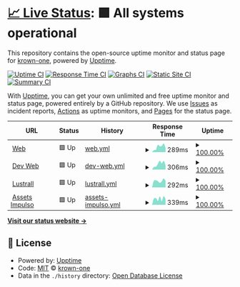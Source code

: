 # [📈 Live Status](https://status.krown.one): <!--live status--> **🟩 All systems operational**

This repository contains the open-source uptime monitor and status page for [krown-one](https://status.kroen.one), powered by [Upptime](https://github.com/upptime/upptime).

[![Uptime CI](https://github.com/krown-one/status/workflows/Uptime%20CI/badge.svg)](https://github.com/krown-one/status/actions?query=workflow%3A%22Uptime+CI%22)
[![Response Time CI](https://github.com/krown-one/status/workflows/Response%20Time%20CI/badge.svg)](https://github.com/krown-one/status/actions?query=workflow%3A%22Response+Time+CI%22)
[![Graphs CI](https://github.com/krown-one/status/workflows/Graphs%20CI/badge.svg)](https://github.com/krown-one/status/actions?query=workflow%3A%22Graphs+CI%22)
[![Static Site CI](https://github.com/krown-one/status/workflows/Static%20Site%20CI/badge.svg)](https://github.com/krown-one/status/actions?query=workflow%3A%22Static+Site+CI%22)
[![Summary CI](https://github.com/krown-one/status/workflows/Summary%20CI/badge.svg)](https://github.com/krown-one/status/actions?query=workflow%3A%22Summary+CI%22)

With [Upptime](https://upptime.js.org), you can get your own unlimited and free uptime monitor and status page, powered entirely by a GitHub repository. We use [Issues](https://github.com/krown-one/status/issues) as incident reports, [Actions](https://github.com/krown-one/status/actions) as uptime monitors, and [Pages](https://status.kroen.one) for the status page.

<!--start: status pages-->
<!-- This summary is generated by Upptime (https://github.com/upptime/upptime) -->
<!-- Do not edit this manually, your changes will be overwritten -->
<!-- prettier-ignore -->
| URL | Status | History | Response Time | Uptime |
| --- | ------ | ------- | ------------- | ------ |
| <img alt="" src="https://icons.duckduckgo.com/ip3/www.krown.one.ico" height="13"> [Web](https://www.krown.one/) | 🟩 Up | [web.yml](https://github.com/krown-one/status/commits/HEAD/history/web.yml) | <details><summary><img alt="Response time graph" src="./graphs/web/response-time-week.png" height="20"> 289ms</summary><br><a href="https://status.krown.one/history/web"><img alt="Response time 348" src="https://img.shields.io/endpoint?url=https%3A%2F%2Fraw.githubusercontent.com%2Fkrown-one%2Fstatus%2FHEAD%2Fapi%2Fweb%2Fresponse-time.json"></a><br><a href="https://status.krown.one/history/web"><img alt="24-hour response time 231" src="https://img.shields.io/endpoint?url=https%3A%2F%2Fraw.githubusercontent.com%2Fkrown-one%2Fstatus%2FHEAD%2Fapi%2Fweb%2Fresponse-time-day.json"></a><br><a href="https://status.krown.one/history/web"><img alt="7-day response time 289" src="https://img.shields.io/endpoint?url=https%3A%2F%2Fraw.githubusercontent.com%2Fkrown-one%2Fstatus%2FHEAD%2Fapi%2Fweb%2Fresponse-time-week.json"></a><br><a href="https://status.krown.one/history/web"><img alt="30-day response time 336" src="https://img.shields.io/endpoint?url=https%3A%2F%2Fraw.githubusercontent.com%2Fkrown-one%2Fstatus%2FHEAD%2Fapi%2Fweb%2Fresponse-time-month.json"></a><br><a href="https://status.krown.one/history/web"><img alt="1-year response time 348" src="https://img.shields.io/endpoint?url=https%3A%2F%2Fraw.githubusercontent.com%2Fkrown-one%2Fstatus%2FHEAD%2Fapi%2Fweb%2Fresponse-time-year.json"></a></details> | <details><summary><a href="https://status.krown.one/history/web">100.00%</a></summary><a href="https://status.krown.one/history/web"><img alt="All-time uptime 99.66%" src="https://img.shields.io/endpoint?url=https%3A%2F%2Fraw.githubusercontent.com%2Fkrown-one%2Fstatus%2FHEAD%2Fapi%2Fweb%2Fuptime.json"></a><br><a href="https://status.krown.one/history/web"><img alt="24-hour uptime 100.00%" src="https://img.shields.io/endpoint?url=https%3A%2F%2Fraw.githubusercontent.com%2Fkrown-one%2Fstatus%2FHEAD%2Fapi%2Fweb%2Fuptime-day.json"></a><br><a href="https://status.krown.one/history/web"><img alt="7-day uptime 100.00%" src="https://img.shields.io/endpoint?url=https%3A%2F%2Fraw.githubusercontent.com%2Fkrown-one%2Fstatus%2FHEAD%2Fapi%2Fweb%2Fuptime-week.json"></a><br><a href="https://status.krown.one/history/web"><img alt="30-day uptime 100.00%" src="https://img.shields.io/endpoint?url=https%3A%2F%2Fraw.githubusercontent.com%2Fkrown-one%2Fstatus%2FHEAD%2Fapi%2Fweb%2Fuptime-month.json"></a><br><a href="https://status.krown.one/history/web"><img alt="1-year uptime 99.66%" src="https://img.shields.io/endpoint?url=https%3A%2F%2Fraw.githubusercontent.com%2Fkrown-one%2Fstatus%2FHEAD%2Fapi%2Fweb%2Fuptime-year.json"></a></details>
| <img alt="" src="https://icons.duckduckgo.com/ip3/dev.krown.one.ico" height="13"> [Dev Web](https://dev.krown.one/) | 🟩 Up | [dev-web.yml](https://github.com/krown-one/status/commits/HEAD/history/dev-web.yml) | <details><summary><img alt="Response time graph" src="./graphs/dev-web/response-time-week.png" height="20"> 306ms</summary><br><a href="https://status.krown.one/history/dev-web"><img alt="Response time 368" src="https://img.shields.io/endpoint?url=https%3A%2F%2Fraw.githubusercontent.com%2Fkrown-one%2Fstatus%2FHEAD%2Fapi%2Fdev-web%2Fresponse-time.json"></a><br><a href="https://status.krown.one/history/dev-web"><img alt="24-hour response time 226" src="https://img.shields.io/endpoint?url=https%3A%2F%2Fraw.githubusercontent.com%2Fkrown-one%2Fstatus%2FHEAD%2Fapi%2Fdev-web%2Fresponse-time-day.json"></a><br><a href="https://status.krown.one/history/dev-web"><img alt="7-day response time 306" src="https://img.shields.io/endpoint?url=https%3A%2F%2Fraw.githubusercontent.com%2Fkrown-one%2Fstatus%2FHEAD%2Fapi%2Fdev-web%2Fresponse-time-week.json"></a><br><a href="https://status.krown.one/history/dev-web"><img alt="30-day response time 340" src="https://img.shields.io/endpoint?url=https%3A%2F%2Fraw.githubusercontent.com%2Fkrown-one%2Fstatus%2FHEAD%2Fapi%2Fdev-web%2Fresponse-time-month.json"></a><br><a href="https://status.krown.one/history/dev-web"><img alt="1-year response time 368" src="https://img.shields.io/endpoint?url=https%3A%2F%2Fraw.githubusercontent.com%2Fkrown-one%2Fstatus%2FHEAD%2Fapi%2Fdev-web%2Fresponse-time-year.json"></a></details> | <details><summary><a href="https://status.krown.one/history/dev-web">100.00%</a></summary><a href="https://status.krown.one/history/dev-web"><img alt="All-time uptime 99.33%" src="https://img.shields.io/endpoint?url=https%3A%2F%2Fraw.githubusercontent.com%2Fkrown-one%2Fstatus%2FHEAD%2Fapi%2Fdev-web%2Fuptime.json"></a><br><a href="https://status.krown.one/history/dev-web"><img alt="24-hour uptime 100.00%" src="https://img.shields.io/endpoint?url=https%3A%2F%2Fraw.githubusercontent.com%2Fkrown-one%2Fstatus%2FHEAD%2Fapi%2Fdev-web%2Fuptime-day.json"></a><br><a href="https://status.krown.one/history/dev-web"><img alt="7-day uptime 100.00%" src="https://img.shields.io/endpoint?url=https%3A%2F%2Fraw.githubusercontent.com%2Fkrown-one%2Fstatus%2FHEAD%2Fapi%2Fdev-web%2Fuptime-week.json"></a><br><a href="https://status.krown.one/history/dev-web"><img alt="30-day uptime 100.00%" src="https://img.shields.io/endpoint?url=https%3A%2F%2Fraw.githubusercontent.com%2Fkrown-one%2Fstatus%2FHEAD%2Fapi%2Fdev-web%2Fuptime-month.json"></a><br><a href="https://status.krown.one/history/dev-web"><img alt="1-year uptime 99.33%" src="https://img.shields.io/endpoint?url=https%3A%2F%2Fraw.githubusercontent.com%2Fkrown-one%2Fstatus%2FHEAD%2Fapi%2Fdev-web%2Fuptime-year.json"></a></details>
| <img alt="" src="https://icons.duckduckgo.com/ip3/lustrall.krown.one.ico" height="13"> [Lustrall](https://lustrall.krown.one/) | 🟩 Up | [lustrall.yml](https://github.com/krown-one/status/commits/HEAD/history/lustrall.yml) | <details><summary><img alt="Response time graph" src="./graphs/lustrall/response-time-week.png" height="20"> 292ms</summary><br><a href="https://status.krown.one/history/lustrall"><img alt="Response time 316" src="https://img.shields.io/endpoint?url=https%3A%2F%2Fraw.githubusercontent.com%2Fkrown-one%2Fstatus%2FHEAD%2Fapi%2Flustrall%2Fresponse-time.json"></a><br><a href="https://status.krown.one/history/lustrall"><img alt="24-hour response time 296" src="https://img.shields.io/endpoint?url=https%3A%2F%2Fraw.githubusercontent.com%2Fkrown-one%2Fstatus%2FHEAD%2Fapi%2Flustrall%2Fresponse-time-day.json"></a><br><a href="https://status.krown.one/history/lustrall"><img alt="7-day response time 292" src="https://img.shields.io/endpoint?url=https%3A%2F%2Fraw.githubusercontent.com%2Fkrown-one%2Fstatus%2FHEAD%2Fapi%2Flustrall%2Fresponse-time-week.json"></a><br><a href="https://status.krown.one/history/lustrall"><img alt="30-day response time 269" src="https://img.shields.io/endpoint?url=https%3A%2F%2Fraw.githubusercontent.com%2Fkrown-one%2Fstatus%2FHEAD%2Fapi%2Flustrall%2Fresponse-time-month.json"></a><br><a href="https://status.krown.one/history/lustrall"><img alt="1-year response time 316" src="https://img.shields.io/endpoint?url=https%3A%2F%2Fraw.githubusercontent.com%2Fkrown-one%2Fstatus%2FHEAD%2Fapi%2Flustrall%2Fresponse-time-year.json"></a></details> | <details><summary><a href="https://status.krown.one/history/lustrall">100.00%</a></summary><a href="https://status.krown.one/history/lustrall"><img alt="All-time uptime 99.91%" src="https://img.shields.io/endpoint?url=https%3A%2F%2Fraw.githubusercontent.com%2Fkrown-one%2Fstatus%2FHEAD%2Fapi%2Flustrall%2Fuptime.json"></a><br><a href="https://status.krown.one/history/lustrall"><img alt="24-hour uptime 100.00%" src="https://img.shields.io/endpoint?url=https%3A%2F%2Fraw.githubusercontent.com%2Fkrown-one%2Fstatus%2FHEAD%2Fapi%2Flustrall%2Fuptime-day.json"></a><br><a href="https://status.krown.one/history/lustrall"><img alt="7-day uptime 100.00%" src="https://img.shields.io/endpoint?url=https%3A%2F%2Fraw.githubusercontent.com%2Fkrown-one%2Fstatus%2FHEAD%2Fapi%2Flustrall%2Fuptime-week.json"></a><br><a href="https://status.krown.one/history/lustrall"><img alt="30-day uptime 100.00%" src="https://img.shields.io/endpoint?url=https%3A%2F%2Fraw.githubusercontent.com%2Fkrown-one%2Fstatus%2FHEAD%2Fapi%2Flustrall%2Fuptime-month.json"></a><br><a href="https://status.krown.one/history/lustrall"><img alt="1-year uptime 99.91%" src="https://img.shields.io/endpoint?url=https%3A%2F%2Fraw.githubusercontent.com%2Fkrown-one%2Fstatus%2FHEAD%2Fapi%2Flustrall%2Fuptime-year.json"></a></details>
| <img alt="" src="https://icons.duckduckgo.com/ip3/branded.krown.one.ico" height="13"> [Assets Impulso](https://branded.krown.one/impulso/) | 🟩 Up | [assets-impulso.yml](https://github.com/krown-one/status/commits/HEAD/history/assets-impulso.yml) | <details><summary><img alt="Response time graph" src="./graphs/assets-impulso/response-time-week.png" height="20"> 339ms</summary><br><a href="https://status.krown.one/history/assets-impulso"><img alt="Response time 349" src="https://img.shields.io/endpoint?url=https%3A%2F%2Fraw.githubusercontent.com%2Fkrown-one%2Fstatus%2FHEAD%2Fapi%2Fassets-impulso%2Fresponse-time.json"></a><br><a href="https://status.krown.one/history/assets-impulso"><img alt="24-hour response time 321" src="https://img.shields.io/endpoint?url=https%3A%2F%2Fraw.githubusercontent.com%2Fkrown-one%2Fstatus%2FHEAD%2Fapi%2Fassets-impulso%2Fresponse-time-day.json"></a><br><a href="https://status.krown.one/history/assets-impulso"><img alt="7-day response time 339" src="https://img.shields.io/endpoint?url=https%3A%2F%2Fraw.githubusercontent.com%2Fkrown-one%2Fstatus%2FHEAD%2Fapi%2Fassets-impulso%2Fresponse-time-week.json"></a><br><a href="https://status.krown.one/history/assets-impulso"><img alt="30-day response time 312" src="https://img.shields.io/endpoint?url=https%3A%2F%2Fraw.githubusercontent.com%2Fkrown-one%2Fstatus%2FHEAD%2Fapi%2Fassets-impulso%2Fresponse-time-month.json"></a><br><a href="https://status.krown.one/history/assets-impulso"><img alt="1-year response time 349" src="https://img.shields.io/endpoint?url=https%3A%2F%2Fraw.githubusercontent.com%2Fkrown-one%2Fstatus%2FHEAD%2Fapi%2Fassets-impulso%2Fresponse-time-year.json"></a></details> | <details><summary><a href="https://status.krown.one/history/assets-impulso">100.00%</a></summary><a href="https://status.krown.one/history/assets-impulso"><img alt="All-time uptime 99.87%" src="https://img.shields.io/endpoint?url=https%3A%2F%2Fraw.githubusercontent.com%2Fkrown-one%2Fstatus%2FHEAD%2Fapi%2Fassets-impulso%2Fuptime.json"></a><br><a href="https://status.krown.one/history/assets-impulso"><img alt="24-hour uptime 100.00%" src="https://img.shields.io/endpoint?url=https%3A%2F%2Fraw.githubusercontent.com%2Fkrown-one%2Fstatus%2FHEAD%2Fapi%2Fassets-impulso%2Fuptime-day.json"></a><br><a href="https://status.krown.one/history/assets-impulso"><img alt="7-day uptime 100.00%" src="https://img.shields.io/endpoint?url=https%3A%2F%2Fraw.githubusercontent.com%2Fkrown-one%2Fstatus%2FHEAD%2Fapi%2Fassets-impulso%2Fuptime-week.json"></a><br><a href="https://status.krown.one/history/assets-impulso"><img alt="30-day uptime 100.00%" src="https://img.shields.io/endpoint?url=https%3A%2F%2Fraw.githubusercontent.com%2Fkrown-one%2Fstatus%2FHEAD%2Fapi%2Fassets-impulso%2Fuptime-month.json"></a><br><a href="https://status.krown.one/history/assets-impulso"><img alt="1-year uptime 99.87%" src="https://img.shields.io/endpoint?url=https%3A%2F%2Fraw.githubusercontent.com%2Fkrown-one%2Fstatus%2FHEAD%2Fapi%2Fassets-impulso%2Fuptime-year.json"></a></details>

<!--end: status pages-->

[**Visit our status website →**](https://status.krown.one)

## 📄 License

- Powered by: [Upptime](https://github.com/upptime/upptime)
- Code: [MIT](./LICENSE) © [krown-one](https://status.krown.one)
- Data in the `./history` directory: [Open Database License](https://opendatacommons.org/licenses/odbl/1-0/)
